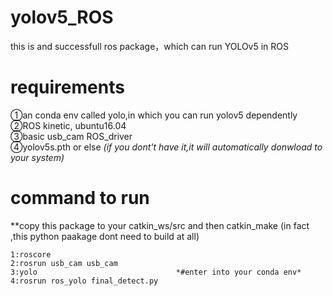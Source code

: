 # yolov5_ROS
this is and successfull ros package，which can run YOLOv5 in ROS 

# requirements
①an conda env called yolo,in which you can run yolov5 dependently  
②ROS kinetic, ubuntu16.04  
③basic usb_cam ROS_driver  
④yolov5s.pth or else *(if you dont't have it,it will automatically donwload to your system)*

# command to run
**copy this package to your catkin_ws/src
and then catkin_make
(in fact ,this python paakage dont need to build at all)
```
1:roscore
2:rosrun usb_cam usb_cam  
3:yolo                               *#enter into your conda env*
4:rosrun ros_yolo final_detect.py  
```


